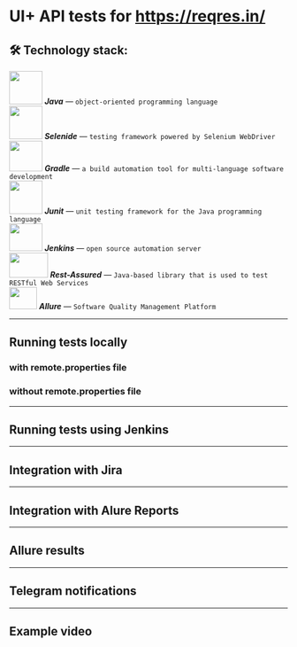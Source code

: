 # UI+ API tests for https://reqres.in/
## :hammer_and_wrench: Technology stack:  
<img src="https://github.com/aafanasyevaa/aafanasyevaa/blob/main/media/Java.png" width="60" height="60" /> ***Java*** — `object-oriented programming language`   
<img src="https://github.com/aafanasyevaa/aafanasyevaa/blob/main/media/Selenide.jpg" width="60" height="60" /> ***Selenide*** — `testing framework powered by Selenium WebDriver`  
<img src="https://github.com/aafanasyevaa/aafanasyevaa/blob/main/media/Gradle.png" width="60" height="55" /> ***Gradle*** — `a build automation tool for multi-language software development`  
<img src="https://github.com/aafanasyevaa/aafanasyevaa/blob/main/media/Junit.png" width="60" height="60" /> ***Junit*** — `unit testing framework for the Java programming language`  
<img src="https://github.com/aafanasyevaa/aafanasyevaa/blob/main/media/Jenkins.jpg" width="60" height="50" /> ***Jenkins*** — `open source automation server`  
<img src="https://github.com/aafanasyevaa/aafanasyevaa/blob/main/media/Rest-Assured.png" width="70" height="45" /> ***Rest-Assured*** — `Java-based library that is used to test RESTful Web Services`  
<img src="https://github.com/aafanasyevaa/aafanasyevaa/blob/main/media/Allure.jpg" width="50" height="40" /> ***Allure*** — `Software Quality Management Platform`

***

## Running tests locally
### with remote.properties file
### without remote.properties file

***

## Running tests using Jenkins

***

## Integration with Jira
***
## Integration with Alure Reports
***
## Allure results
***
## Telegram notifications
***
## Example video
